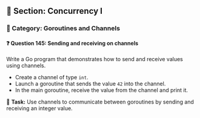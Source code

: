 ## 📘 Section: Concurrency I  
### 🔹 Category: Goroutines and Channels  
#### ❓ Question 145: Sending and receiving on channels

Write a Go program that demonstrates how to send and receive values using channels.

- Create a channel of type `int`.
- Launch a goroutine that sends the value `42` into the channel.
- In the main goroutine, receive the value from the channel and print it.

🔧 **Task:** Use channels to communicate between goroutines by sending and receiving an integer value.
